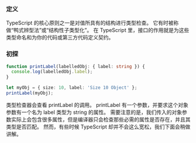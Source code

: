 ### 定义

TypeScript 的核心原则之一是对值所具有的结构进行类型检查。 它有时被称做“鸭式辨型法”或“结构性子类型化”。 在 TypeScript 里，接口的作用就是为这些类型命名和为你的代码或第三方代码定义契约。

### 初探

```ts
function printLabel(labelledObj: { label: string }) {
  console.log(labelledObj.label);
}

let myObj = { size: 10, label: 'Size 10 Object' };
printLabel(myObj);
```

类型检查器会查看 printLabel 的调用。 printLabel 有一个参数，并要求这个对象参数有一个名为 label 类型为 string 的属性。 需要注意的是，我们传入的对象参数实际上会包含很多属性，但是编译器只会检查那些必需的属性是否存在，并且其类型是否匹配。 然而，有些时候 TypeScript 却并不会这么宽松，我们下面会稍做讲解。


